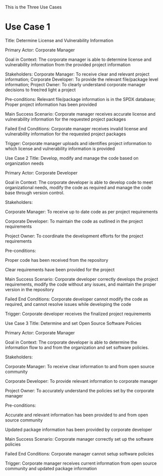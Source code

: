 This is the Three Use Cases

# Use Case 1

Title: Determine License and Vulnerability Information

Primary Actor: Corporate Manager

Goal in Context: The corporate manager is able to determine license and vulnerability information from the provided project information

Stakeholders:
  Corporate Manager: To receive clear and relevant project information;
  Corporate Developer: To provide the relevant file/package level information;
  Project Owner: To clearly understand corporate manager decisions to free/red light a project

Pre-conditions:
  Relevant file/package information is in the SPDX database;
  Proper project information has been provided

Main Success Scenario: Corporate manager receives accurate license and vulnerability information for the requested project packages

Failed End Conditions: Corporate manager receives invalid license and vulnerability information for the requested project packages

Trigger: Corporate manager uploads and identifies project information to which license and vulnerability information is provided

Use Case 2
Title: Develop, modify and manage the code based on organization needs

Primary Actor: Corporate Developer

Goal in Context: The corporate developer is able to develop code to meet organizational needs, modify the code as required and manage the code base through version control.

Stakeholders: 

Corporate Manager: To receive up to date code as per project requirements

Corporate Developer: To maintain the code as outlined in the project requirements

Project Owner: To coordinate the development efforts for the project requirements

Pre-conditions: 

Proper code has been received from the repository

Clear requirements have been provided for the project

Main Success Scenario: Corporate developer correctly develops the project requirements, modify the code without any issues, and maintain the proper version in the repository 

Failed End Conditions: Corporate developer cannot modify the code as required, and cannot resolve issues while developing the code

Trigger: Corporate developer receives the finalized project requirements

Use Case 3
Title: Determine and set Open Source Software Policies

Primary Actor: Corporate Manager

Goal in Context: The corporate developer is able to determine the information flow to and from the organization and set software policies.

Stakeholders: 

Corporate Manager: To receive clear information to and from open source community

Corporate Developer: To provide relevant information to corporate manager

Project Owner: To accurately understand the policies set by the corporate manager

Pre-conditions: 

Accurate and relevant information has been provided to and from open source community

Updated package information has been provided by corporate developer

Main Success Scenario: Corporate manager correctly set up the software policies 

Failed End Conditions: Corporate manager cannot setup software policies

Trigger: Corporate manager receives current information from open source community and updated package information

